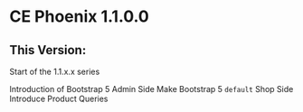 # CE Phoenix 1.1.0.0

## This Version:

Start of the 1.1.x.x series

Introduction of Bootstrap 5 Admin Side
Make Bootstrap 5 `default` Shop Side
Introduce Product Queries


